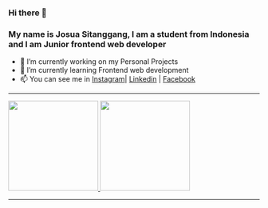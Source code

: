 ### Hi there 👋

### My name is Josua Sitanggang, I am a student from Indonesia and I am Junior  frontend web developer

- 🔭 I’m currently working on my Personal Projects
- 🌱 I’m currently learning Frontend web development
- 📫 You can see me in <a href="https://www.instagram.com/josuastng/">Instagram</a>| <a href="https://www.linkedin.com/in/josua-sitanggang-25898b214/">Linkedin</a> | <a href="https://www.facebook.com/profile.php?id=100009735270078">Facebook</a> 
-----

<a href="https://github.com/edwintantawi">
  <img height="180em" src="https://github-readme-stats-eight-theta.vercel.app/api?username=edwintantawi&show_icons=true&theme=algolia&include_all_commits=true&count_private=true"/>
  <img height="180em" src="https://github-readme-stats-eight-theta.vercel.app/api/top-langs/?username=edwintantawi&layout=compact&langs_count=8&theme=algolia"/>
</a>

-----

